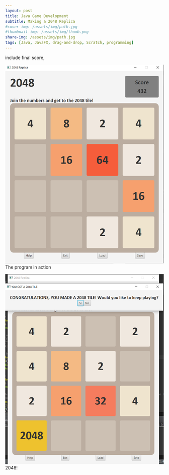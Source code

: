 ```yaml
---
layout: post
title: Java Game Development
subtitle: Making a 2048 Replica
#cover-img: /assets/img/path.jpg
#thumbnail-img: /assets/img/thumb.png
share-img: /assets/img/path.jpg
tags: [Java, JavaFX, drag-and-drop, Scratch, programming]
---
```



include final score, 




![programInAction](/assets/img/snip1.PNG)
The program in action

![2048SuccessScreen](/assets/img/withLabel.PNG)
2048!
